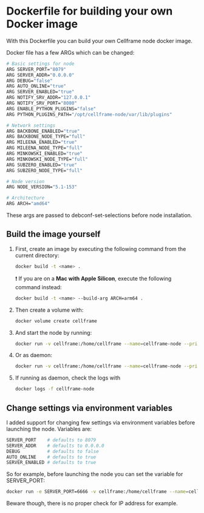 # Dockerfile for building your own Docker image

With this Dockerfile you can build your own Cellframe node docker image.

Docker file has a few ARGs which can be changed:

```sh
# Basic settings for node
ARG SERVER_PORT="8079"
ARG SERVER_ADDR="0.0.0.0"
ARG DEBUG="false"
ARG AUTO_ONLINE="true"
ARG SERVER_ENABLED="true"
ARG NOTIFY_SRV_ADDR="127.0.0.1"
ARG NOTIFY_SRV_PORT="8080"
ARG ENABLE_PYTHON_PLUGINS="false"
ARG PYTHON_PLUGINS_PATH="/opt/cellframe-node/var/lib/plugins"

# Network settings
ARG BACKBONE_ENABLED="true"
ARG BACKBONE_NODE_TYPE="full"
ARG MILEENA_ENABLED="true"
ARG MILEENA_NODE_TYPE="full"
ARG MINKOWSKI_ENABLED="true"
ARG MINKOWSKI_NODE_TYPE="full"
ARG SUBZERO_ENABLED="true"
ARG SUBZERO_NODE_TYPE="full"

# Node version
ARG NODE_VERSION="5.1-153"

# Architecture
ARG ARCH="amd64"
```

These args are passed to debconf-set-selections before node installation.

## Build the image yourself

1. First, create an image by executing the following command from the current directory:

    ```sh
    docker build -t <name> .
    ```

    ❗️ If you are on a **Mac with Apple Silicon**, execute the following command instead:

     ```sh
    docker build -t <name> --build-arg ARCH=arm64 .
    ```

2. Then create a volume with:

    ```sh
    docker volume create cellframe
    ```

3. And start the node by running:

    ```sh
    docker run -v cellframe:/home/cellframe --name=cellframe-node --privileged --net=host -it <name>
    ```

4. Or as daemon:

    ```sh
    docker run -v cellframe:/home/cellframe --name=cellframe-node --privileged --net=host -it -d <name>
    ```

5. If running as daemon, check the logs with

   ```sh
   docker logs -f cellframe-node
   ```

## Change settings via environment variables

I added support for changing few settings via environment variables before launching the node. Variables are:

```sh
SERVER_PORT    # defaults to 8079
SERVER_ADDR    # defaults to 0.0.0.0
DEBUG          # defaults to false
AUTO_ONLINE    # defaults to true
SERVER_ENABLED # defaults to true
```

So for example, before launching the node you can set the variable for SERVER_PORT:

```sh
docker run -e SERVER_PORT=6666 -v cellframe:/home/cellframe --name=cellframe-node  --privileged--net=host <name>
```

Beware though, there is no proper check for IP address for example.
